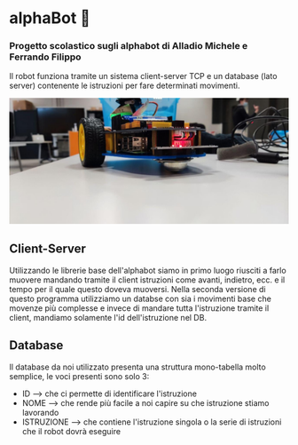 # alphaBot :rocket:
### Progetto scolastico sugli alphabot di Alladio Michele e Ferrando Filippo
Il robot funziona tramite un sistema client-server TCP e un database (lato server) contenente le istruzioni per fare determinati movimenti.

![](https://github.com/filippo-ferrando/alphaBot/blob/main/foto.jpg)

## Client-Server
Utilizzando le librerie base dell'alphabot siamo in primo luogo riusciti a farlo muovere mandando tramite il client istruzioni come avanti, indietro, ecc. e il tempo per il quale questo doveva muoversi.
Nella seconda versione di questo programma utilizziamo un databse con sia i movimenti base che movenze più complesse e invece di mandare tutta l'istruzione tramite il client, mandiamo solamente l'id dell'istruzione nel DB.

## Database
Il database da noi utilizzato presenta una struttura mono-tabella molto semplice, le voci presenti sono solo 3:
 - ID --> che ci permette di identificare l'istruzione
 - NOME --> che rende più facile a noi capire su che istruzione stiamo lavorando
 - ISTRUZIONE --> che contiene l'istruzione singola o la serie di istruzioni che il robot dovrà eseguire

